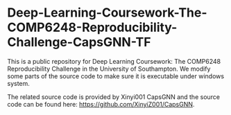 # Deep-Learning-Coursework-The-COMP6248-Reproducibility-Challenge-CapsGNN-TF
This is a public repository for Deep Learning Coursework: The COMP6248 Reproducibility Challenge in the University of Southampton. We modify some parts of the source code to make sure it is executable under windows system.

The related source code is provided by Xinyi001 CapsGNN and the source code can be found here: https://github.com/XinyiZ001/CapsGNN.
